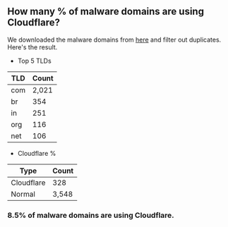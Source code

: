 ## How many % of malware domains are using Cloudflare?


We downloaded the malware domains from [here](https://urlhaus.abuse.ch) and filter out duplicates.
Here's the result.


[//]: # (start replacement)


- Top 5 TLDs

| TLD | Count |
| --- | --- |
| com | 2,021 |
| br | 354 |
| in | 251 |
| org | 116 |
| net | 106 |


- Cloudflare %

| Type | Count |
| --- | --- |
| Cloudflare | 328 |
| Normal | 3,548 |


### 8.5% of malware domains are using Cloudflare.